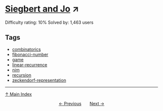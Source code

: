 # [Siegbert and Jo](https://projecteuler.net/problem=692) ↗️

Difficulty rating: 10%
Solved by: 1,463 users
## Tags

- [combinatorics](../tags/combinatorics.md)
- [fibonacci-number](../tags/fibonacci-number.md)
- [game](../tags/game.md)
- [linear-recurrence](../tags/linear-recurrence.md)
- [nim](../tags/nim.md)
- [recursion](../tags/recursion.md)
- [zeckendorf-representation](../tags/zeckendorf-representation.md)



---

[↑ Main Index](../README.md)


<div align=center><a href='691.md'>← Previous</a> &nbsp;&nbsp; &nbsp;&nbsp;  <a href='693.md'>Next →</a></div>
